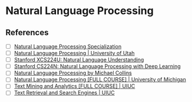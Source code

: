 # Natural Language Processing

## References

- [ ] [Natural Language Processing Specialization](https://www.coursera.org/specializations/natural-language-processing)
- [ ] [Natural Language Processing | University of Utah](https://www.youtube.com/playlist?list=PLbuogVdPnkCrPZ4Vc-GRnk730SLhC1L43)
- [ ] [Stanford XCS224U: Natural Language Understanding](https://www.youtube.com/playlist?list=PLoROMvodv4rOwvldxftJTmoR3kRcWkJBp)
- [ ] [Stanford CS224N: Natural Language Processing with Deep Learning](https://www.youtube.com/playlist?list=PLoROMvodv4rMFqRtEuo6SGjY4XbRIVRd4)
- [ ] [Natural Language Processing by Michael Collins](https://www.youtube.com/playlist?list=PLA212ij5XG8OTDRl8IWFiJgHR9Ve2k9pv)
- [ ] [Natural Language Processing [FULL COURSE] | University of Michigan](https://www.youtube.com/playlist?list=PLLssT5z_DsK8BdawOVCCaTCO99Ya58ryR)
- [ ] [Text Mining and Analytics [FULL COURSE] | UIUC](https://www.youtube.com/playlist?list=PLLssT5z_DsK8Xwnh_0bjN4KNT81bekvtt)
- [ ] [Text Retrieval and Search Engines | UIUC](https://www.youtube.com/playlist?list=PLLssT5z_DsK8Jk8mpFc_RPzn2obhotfDO)